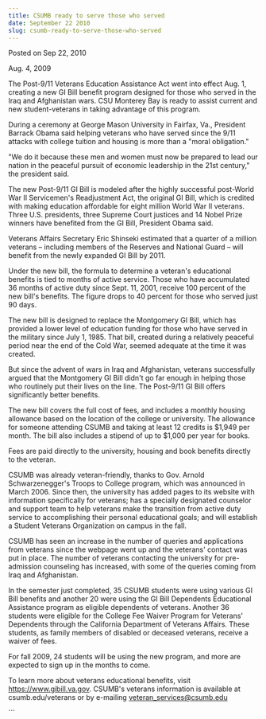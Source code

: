 ```yaml
---
title: CSUMB ready to serve those who served
date: September 22 2010
slug: csumb-ready-to-serve-those-who-served
---
```


 
<span class="date">Posted on Sep 22, 2010 </span>
<p>Aug. 4, 2009</p>
<p>
  The Post-9/11 Veterans Education Assistance Act went into effect Aug. 1,
  creating a new GI Bill benefit program designed for those who served in the
  Iraq and Afghanistan wars. CSU Monterey Bay is ready to assist current and new
  student-veterans in taking advantage of this program.
</p>
<p>
  During a ceremony at George Mason University in Fairfax, Va., President
  Barrack Obama said helping veterans who have served since the 9/11 attacks
  with college tuition and housing is more than a &quot;moral obligation.&quot;
</p>
<p>
  &quot;We do it because these men and women must now be prepared to lead our
  nation in the peaceful pursuit of economic leadership in the 21st
  century,&quot; the president said.
</p>
<p>
  The new Post-9/11 GI Bill is modeled after the highly successful post-World
  War II Servicemen&apos;s Readjustment Act, the original GI Bill, which is
  credited with making education affordable for eight million World War II
  veterans. Three U.S. presidents, three Supreme Court justices and 14 Nobel
  Prize winners have benefited from the GI Bill, President Obama said.
</p>
<p>
  Veterans Affairs Secretary Eric Shinseki estimated that a quarter of a million
  veterans &#x2013; including members of the Reserves and National Guard
  &#x2013; will benefit from the newly expanded GI Bill by 2011.
</p>
<p>
  Under the new bill, the formula to determine a veteran&apos;s educational
  benefits is tied to months of active service. Those who have accumulated 36
  months of active duty since Sept. 11, 2001, receive 100 percent of the new
  bill&apos;s benefits. The figure drops to 40 percent for those who served just
  90 days.
</p>
<p>
  The new bill is designed to replace the Montgomery GI Bill, which has provided
  a lower level of education funding for those who have served in the military
  since July 1, 1985. That bill, created during a relatively peaceful period
  near the end of the Cold War, seemed adequate at the time it was created.
</p>
<p>
  But since the advent of wars in Iraq and Afghanistan, veterans successfully
  argued that the Montgomery GI Bill didn&apos;t go far enough in helping those
  who routinely put their lives on the line. The Post-9/11 GI Bill offers
  significantly better benefits.
</p>
<p>
  The new bill covers the full cost of fees, and includes a monthly housing
  allowance based on the location of the college or university. The allowance
  for someone attending CSUMB and taking at least 12 credits is $1,949 per
  month. The bill also includes a stipend of up to $1,000 per year for books.
</p>
<p>
  Fees are paid directly to the university, housing and book benefits directly
  to the veteran.
</p>
<p>
  CSUMB was already veteran-friendly, thanks to Gov. Arnold
  Schwarzenegger&apos;s Troops to College program, which was announced in March
  2006. Since then, the university has added pages to its website with
  information specifically for veterans; has a specially designated counselor
  and support team to help veterans make the transition from active duty service
  to accomplishing their personal educational goals; and will establish a
  Student Veterans Organization on campus in the fall.
</p>
<p>
  CSUMB has seen an increase in the number of queries and applications from
  veterans since the webpage went up and the veterans&apos; contact was put in
  place. The number of veterans contacting the university for pre-admission
  counseling has increased, with some of the queries coming from Iraq and
  Afghanistan.
</p>
<p>
  In the semester just completed, 35 CSUMB students were using various GI Bill
  benefits and another 20 were using the GI Bill Dependents Educational
  Assistance program as eligible dependents of veterans. Another 36 students
  were eligible for the College Fee Waiver Program for Veterans&apos; Dependents
  through the California Department of Veterans Affairs. These students, as
  family members of disabled or deceased veterans, receive a waiver of fees.
</p>
<p>
  For fall 2009, 24 students will be using the new program, and more are
  expected to sign up in the months to come.
</p>
<p>
  To learn more about veterans educational benefits, visit
  <a href="https://www.gibill.va.gov/" rel="nofollow">https://www.gibill.va.gov</a
  >. CSUMB&apos;s veterans information is available at csumb.edu/veterans or by
  e-mailing
  <a href="mailto:veteran_services@csumb.edu" rel="nofollow"
    >veteran_services@csumb.edu</a
  >
</p>
```
